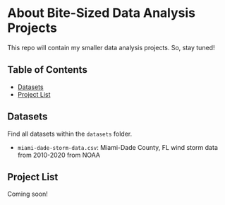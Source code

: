 # About Bite-Sized Data Analysis Projects

This repo will contain my smaller data analysis projects. So, stay tuned!


## Table of Contents

- [Datasets](#datasets)
- [Project List](#project-list)


## Datasets

Find all datasets within the `datasets` folder.

- `miami-dade-storm-data.csv`: Miami-Dade County, FL wind storm data from 2010-2020 from NOAA


## Project List

Coming soon!